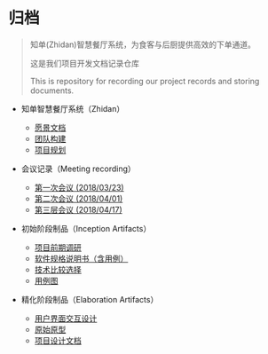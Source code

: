 # 归档
>  知单(Zhidan)智慧餐厅系统，为食客与后厨提供高效的下单通道。
>
>  这是我们项目开发文档记录仓库
>
>  This is repository for recording our project records and storing documents.



- 知单智慧餐厅系统（Zhidan）
  - [愿景文档](docs/Vision.md)
  - [团队构建](docs/Team-profile.md)
  - [项目规划](docs/About.md)
- 会议记录（Meeting recording）
  - [第一次会议 (2018/03/23)](docs/meeting-recordings/Meeting-rec-20180323.md)
  - [第二次会议 (2018/04/01)](docs/meeting-recordings/Meeting-rec-20180401.md)
  - [第三层会议 (2018/04/17)](docs/meeting-recordings/Meeting-rec-20180417.md)



- 初始阶段制品（Inception Artifacts）
  - [项目前期调研](docs/Inception/Investigation.md)
  - [软件规格说明书（含用例）](docs/Inception/Software-Requirement-Specification.md)
  - [技术比较选择](docs/Inception/Comparation-Selection.md)
  - [用例图](./docs/Inception/Use-Case-Diagram.md)
- 精化阶段制品（Elaboration Artifacts）

  - [用户界面交互设计](docs/Elaboration/UI-Design.md)
  - [原始原型](https://github.com/Zhidan-System/prototype)
  - [项目设计文档](docs/Elaboration/Structure-Design.md)

